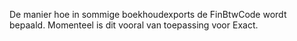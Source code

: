 De manier hoe in sommige boekhoudexports de FinBtwCode wordt bepaald. Momenteel is dit vooral van toepassing voor Exact.